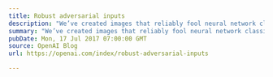```yaml
---
title: Robust adversarial inputs
description: "We’ve created images that reliably fool neural network classifiers when viewed from varied scales and perspectives. This challenges a claim from last week that self-driving cars would be hard to trick maliciously since they capture images from multiple scales, angles, perspectives, and the like."
summary: "We’ve created images that reliably fool neural network classifiers when viewed from varied scales and perspectives. This challenges a claim from last week that self-driving cars would be hard to trick maliciously since they capture images from multiple scales, angles, perspectives, and the like."
pubDate: Mon, 17 Jul 2017 07:00:00 GMT
source: OpenAI Blog
url: https://openai.com/index/robust-adversarial-inputs

---
```


